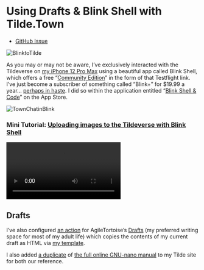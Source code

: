 # Using Drafts & Blink Shell with Tilde.Town
- [GitHub Issue](https://github.com/extratone/bilge/issues/307)

![BlinktoTilde](https://tilde.town/~extratone/images/blinktotilde.png)

As you may or may not be aware, I’ve exclusively interacted with the Tildeverse on [my iPhone 12 Pro Max](https://github.com/extratone/jorts) using a beautiful app called Blink Shell, which offers a free “[Community Edition](https://testflight.apple.com/v1/app/1156707581)” in the form of that Testflight link. I’ve just become a subscriber of something called “Blink+” for $19.99 a year... [perhaps in haste](https://reddit.com/r/BlinkShell/comments/sq3zur/_/hxlvgq4/?context=1). I did so within the application entitled “[Blink Shell & Code](https://apps.apple.com/us/app/blink-shell-code/id1594898306)” on the App Store.

![TownChatinBlink](https://user-images.githubusercontent.com/43663476/154813446-aa2539cb-7c18-4937-833f-887f103df130.png)

### Mini Tutorial: [Uploading images to the Tildeverse with Blink Shell](https://tilde.town/~extratone/videos/uploadingimageswithblink.MP4)
<video controls>
  <source src="https://tilde.town/~extratone/videos/uploadingimageswithblink.MP4">
</video>

## Drafts

I’ve also configured [an action](https://actions.getdrafts.com/a/1wO) for AgileTortoise’s [Drafts](https://apps.apple.com/us/app/drafts/id1435957248) (my preferred writing space for most of my adult life) which copies the contents of my current draft as HTML via [my template](https://tilde.town/~extratone/template/1.2.txt). 

I also added [a duplicate](https://tilde.town/~extratone/nano) of [the full online GNU-nano manual](https://nano-editor.org/dist/latest/nano.html) to my Tilde site for both our reference.
